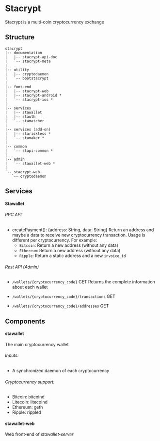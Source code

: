 # Stacrypt

Stacrypt is a multi-coin cryptocurrency exchange

## Structure

```
stacrypt
|-- documentation
|   |-- stacrypt-api-doc
|   `-- stacrypt-meta
|
|-- utility
|   |-- cryptodaemon
|   `-- bootstacrypt
|
|-- font-end
|   |-- stacrypt-web
|   |-- stacrypt-android *
|   `-- stacrypt-ios *
|
|-- services
|   |-- stawallet
|   |-- stauth
|   `-- stamatcher
|
|-- services (add-on)
|   |-- stariskless *
|   `-- stamaker *
|
|-- common
|   `-- stapi-common *
|
|-- admin
|   `-- stawallet-web *
|
`-- stacrypt-web
   `-- cryptodaemon

```

## Services
#### Stawallet

###### RPC API
* createPayment(): {address: String, data: String}
Return an address and maybe a data to receive new cryptocurrency transaction.
Usage is different per cryptocurrency. For example: 
    * `Bitcoin`: Return a new address (without any data)
    * `Ethereum`: Return a new address (without any data)
    * `Ripple`: Return a static address and a new `invoice_id`

###### Rest API (Admin)
* `/wallets/{cryptocurrency_code}` GET
Returns the complete information about each wallet

* `/wallets/{cryptocurrency_code}/transactions` GET
* `/wallets/{cryptocurrency_code}/addresses` GET



## Components
#### stawallet
The main cryptocurrency wallet

###### Inputs:
* A synchronized daemon of each cryptocurrency

###### Cryptocurrency support:
* Bitcoin: bitcoind
* Litecoin: litecoind
* Ethereum: geth
* Ripple: rippled

#### stawallet-web
Web front-end of *stawallet-server*

